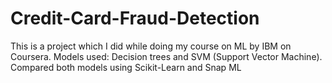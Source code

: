 # Credit-Card-Fraud-Detection
This is a project which I did while doing my course on ML by IBM on Coursera. Models used: Decision trees and SVM (Support Vector Machine). Compared both models using Scikit-Learn and Snap ML
